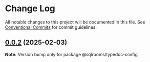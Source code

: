 # Change Log

All notable changes to this project will be documented in this file.
See [Conventional Commits](https://conventionalcommits.org) for commit guidelines.

## [0.0.2](https://github.com/ilyabo/sqlrooms/compare/v0.0.1...v0.0.2) (2025-02-03)

**Note:** Version bump only for package @sqlrooms/typedoc-config
